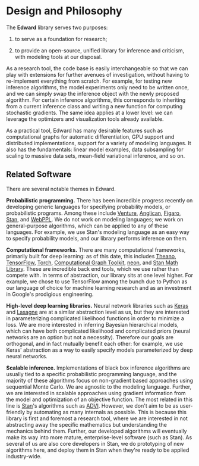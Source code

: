 # Design and Philosophy

The __Edward__ library serves two purposes:

1. to serve as a foundation for research;

2. to provide an open-source, unified library for inference and criticism, with modeling tools at our disposal.

As a research tool, the code base is easily interchangeable so that we can play with extensions for further avenues of investigation, without having to re-implement everything from scratch. For example, for testing new inference algorithms, the model experiments only need to be written once, and we can simply swap the inference object with the newly proposed algorithm. For certain inference algorithms, this corresponds to inheriting from a current inference class and writing a new function for computing stochastic gradients. The same idea applies at a lower level: we can leverage the optimizers and visualization tools already available.

As a practical tool, Edward has many desirable features such as computational graphs for automatic differentiation, GPU support and distributed implementations, support for a variety of modeling languages. It also has the fundamentals: linear model examples, data subsampling for scaling to massive data sets, mean-field variational inference, and so on.

## Related Software

There are several notable themes in Edward.

__Probabilistic programming.__
There has been incredible progress recently on developing generic languages for specifying probability models, or probabilistic programs. Among these include [Venture](http://probcomp.csail.mit.edu/venture/), [Anglican](http://www.robots.ox.ac.uk/~fwood/anglican/literature/index.html), [Figaro](https://www.cra.com/work/case-studies/figaro), [Stan](http://mc-stan.org), and [WebPPL](http://dippl.org/chapters/02-webppl.html). We do not work on modeling languages; we work on general-purpose algorithms, which can be applied to any of these languages. For example, we use Stan's modeling language as an easy way to specify probability models, and our library performs inference on them.

__Computational frameworks.__
There are many computational frameworks, primarily built for deep learning: as of this date, this includes [Theano](http://deeplearning.net/software/theano/), [TensorFlow](https://www.tensorflow.org), [Torch](http://torch.ch), [Computational Graph Toolkit](http://rll.berkeley.edu/cgt/), [neon](https://github.com/NervanaSystems/neon), and [Stan Math Library](https://github.com/stan-dev/math). These are incredible back end tools, which we use rather than compete with. In terms of abstraction, our library sits at one level higher. For example, we chose to use TensorFlow among the bunch due to Python as our language of choice for machine learning research and as an investment in Google's prodigious engineering.

__High-level deep learning libraries.__
Neural network libraries such as [Keras](https://github.com/fchollet/keras) and [Lasagne](https://github.com/Lasagne/Lasagne) are at a similar abstraction level as us, but they are interested in parameterizing complicated likelihood functions in order to minimize a loss. We are more interested in inferring Bayesian hierarchical models, which can have both complicated likelihood and complicated priors (neural networks are an option but not a necessity). Therefore our goals are orthogonal, and in fact mutually benefit each other: for example, we use Keras' abstraction as a way to easily specify models parameterized by deep neural networks.

__Scalable inference.__
Implementations of black box inference algorithms are usually tied to a specific probabilistic programming language, and the majority of these algorithms focus on non-gradient based approaches using sequential Monte Carlo. We are agnostic to the modeling language. Further, we are interested in scalable approaches using gradient information from the model and optimization of an objective function. The most related in this line is [Stan](http://mc-stan.org)'s algorithms such as [ADVI](http://arxiv.org/abs/1506.03431). However, we don't aim to be as user-friendly by automating as many internals as possible. This is because this library is first and foremost a research tool, where we are interested in not abstracting away the specific mathematics but understanding the mechanics behind them. Further, our developed algorithms will eventually make its way into more mature, enterprise-level software (such as Stan). As several of us are also core developers in Stan, we do prototyping of new algorithms here, and deploy them in Stan when they're ready to be applied industry-wide.
